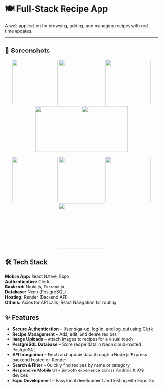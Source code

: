 # 🍽️ Full-Stack Recipe App

A web application for browsing, adding, and managing recipes with real-time updates.

---

## 📸 Screenshots

<p align="center">
  <img src="https://github.com/user-attachments/assets/e5001f3c-551f-4a9a-9912-ce40a5e0dc91" width="150">
  <img src="https://github.com/user-attachments/assets/4006c2c5-d62b-4210-8700-d44280bfd0fe" width="150">
  <img src="https://github.com/user-attachments/assets/4925ba89-c009-4e1a-82b5-f17258dd33b7" width="150">
  <img src="https://github.com/user-attachments/assets/b8c1fa37-8220-4251-89bb-a9dff1ce3cd6" width="150">
    <img src="https://github.com/user-attachments/assets/420e2826-3ae9-4e4f-adcd-fc5d5425f209" width="150">
</p>

<p align="center">

  <img src="https://github.com/user-attachments/assets/764de653-5016-45ca-85c3-46fdc2e806e5" width="150">
  <img src="https://github.com/user-attachments/assets/4025f944-f961-45ae-965c-7e519064dfe8" width="150">
  <img src="https://github.com/user-attachments/assets/cf9438d0-f173-46ce-853f-ac2e55fef2b4" width="150">
  <img src="https://github.com/user-attachments/assets/e2d11683-ba94-497a-8617-c9ced9875c08" width="150">
 
</p>

## 🛠 Tech Stack
**Mobile App:** React Native, Expo  
**Authentication:** Clerk  
**Backend:** Node.js, Express.js  
**Database:** Neon (PostgreSQL)  
**Hosting:** Render (Backend API)  
**Others:** Axios for API calls, React Navigation for routing

## ✨ Features
- **Secure Authentication** – User sign-up, log-in, and log-out using Clerk
- **Recipe Management** – Add, edit, and delete recipes
- **Image Uploads** – Attach images to recipes for a visual touch
- **PostgreSQL Database** – Store recipe data in Neon cloud-hosted PostgreSQL
- **API Integration** – Fetch and update data through a Node.js/Express backend hosted on Render
- **Search & Filter** – Quickly find recipes by name or category
- **Responsive Mobile UI** – Smooth experience across Android & iOS devices
- **Expo Development** – Easy local development and testing with Expo Go






